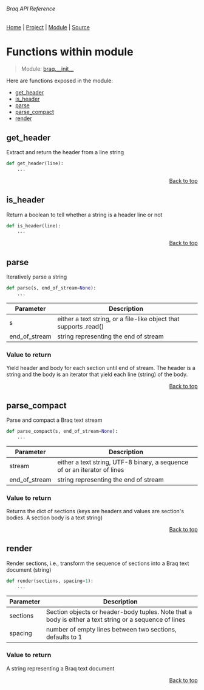 ###### Braq API Reference
[Home](/docs/api/README.md) | [Project](/README.md) | [Module](/docs/api/modules/braq/__init__/README.md) | [Source](/src/braq/__init__.py)

# Functions within module
> Module: [braq.\_\_init\_\_](/docs/api/modules/braq/__init__/README.md)

Here are functions exposed in the module:
- [get\_header](#get_header)
- [is\_header](#is_header)
- [parse](#parse)
- [parse\_compact](#parse_compact)
- [render](#render)

## get\_header
Extract and return the header from a line string

```python
def get_header(line):
    ...
```

<p align="right"><a href="#braq-api-reference">Back to top</a></p>

## is\_header
Return a boolean to tell whether a string is a header line or not

```python
def is_header(line):
    ...
```

<p align="right"><a href="#braq-api-reference">Back to top</a></p>

## parse
Iteratively parse a string

```python
def parse(s, end_of_stream=None):
    ...
```

| Parameter | Description |
| --- | --- |
| s | either a text string, or a file-like object that supports .read() |
| end\_of\_stream | string representing the end of stream |

### Value to return
Yield header and body for each section until end of stream.
The header is a string and the body is an iterator that yield each line (string)
of the body.

<p align="right"><a href="#braq-api-reference">Back to top</a></p>

## parse\_compact
Parse and compact a Braq text stream

```python
def parse_compact(s, end_of_stream=None):
    ...
```

| Parameter | Description |
| --- | --- |
| stream | either a text string, UTF-8 binary, a sequence of or an iterator of lines |
| end\_of\_stream | string representing the end of stream |

### Value to return
Returns the dict of sections (keys are headers and
values are section's bodies. A section body is a text string)

<p align="right"><a href="#braq-api-reference">Back to top</a></p>

## render
Render sections, i.e., transform the sequence of sections
into a Braq text document (string)

```python
def render(sections, spacing=1):
    ...
```

| Parameter | Description |
| --- | --- |
| sections | Section objects or header-body tuples. Note that a body is either a text string or a sequence of lines |
| spacing | number of empty lines between two sections, defaults to 1 |

### Value to return
A string representing a Braq text document

<p align="right"><a href="#braq-api-reference">Back to top</a></p>
